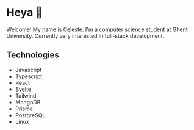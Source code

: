 # Heya 👋
Welcome! My name is Celeste.
I'm a computer science student at Ghent University.
Currently very interested in full-stack development.

## **Technologies**
* Javascript
* Typescript
* React
* Svelte
* Tailwind
* MongoDB
* Prisma
* PostgreSQL
* Linux

